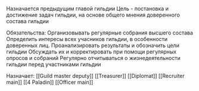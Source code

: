 Назначается предыдущим главой гильдии
Цель - постановка и достижение задач гильдии, на основе общего мнения доверенного состава гильдии

Обязательства:
Организовывать регулярные собрания высшего состава
Определить интересы всех учасников гильдии, в особенности доверенных лиц. Проанализировать результаты и обозначить цели гильдии
Обсуждать их и корректировать при помощи регулярных опросов и собраний
Регулярно отчитываться о жизнедеятельности гильдии перед участниками гильдии

Назначает:
[[Guild master deputy]] 
[[Treasurer]]
[[Diplomat]]
[[Recruiter main]]
[[4 Paladin]]
[[Officer main]] 